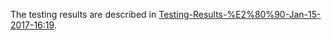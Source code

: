 The testing results are described in [Testing-Results-%E2%80%90-Jan-15-2017-16:19](https://github.com/bokkypoobah/TokenTrader/wiki/Testing-Results-%E2%80%90-Jan-15-2017-16:19).
